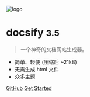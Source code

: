 ![logo](https://throwable-blog-1256189093.cos.ap-guangzhou.myqcloud.com/202009/_media/icon.svg)
 
# docsify <small>3.5</small>
 
> 一个神奇的文档网站生成器。
 
- 简单、轻便 (压缩后 ~21kB)
- 无需生成 html 文件
- 众多主题
 
[GitHub](https://github.com/docsifyjs/docsify/)
[Get Started](#docsify)